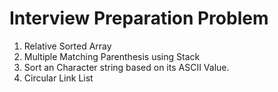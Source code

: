 # Interview Preparation Problem
1. Relative Sorted Array
2. Multiple Matching Parenthesis using Stack
3. Sort an Character string based on its ASCII Value.
4. Circular Link List

